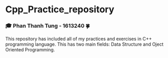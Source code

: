 # Cpp_Practice_repository

### 🎓 Phan Thanh Tung - 1613240 🍀

This repository has included all of my practices and exercises in C++ programming language.
This has two main fields: Data Structure and Oject Oriented Programming.
